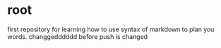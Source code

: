 # root
first repository for learning how to use syntax of markdown to plan you words.  changgedddddd
before push is changed

